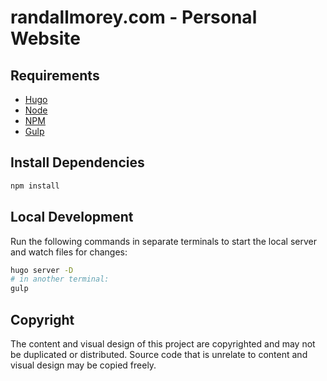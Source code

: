 # randallmorey.com - Personal Website

## Requirements

- [Hugo](https://gohugo.io/)
- [Node](https://nodejs.org/en/)
- [NPM](https://nodejs.org/en/)
- [Gulp](https://gulpjs.com)


## Install Dependencies

```bash
npm install
```


## Local Development

Run the following commands in separate terminals to start the local server and
watch files for changes:

```bash
hugo server -D
# in another terminal:
gulp
```

## Copyright

The content and visual design of this project are copyrighted and may not be
duplicated or distributed.  Source code that is unrelate to content and
visual design may be copied freely.
